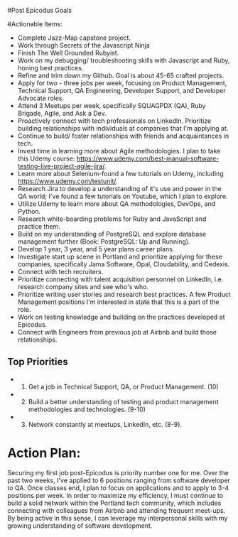 #Post Epicodus Goals

#Actionable Items:
* Complete Jazz-Map capstone project.
* Work through Secrets of the Javascript Ninja
* Finish The Well Grounded Rubyist.
* Work on my debugging/ troubleshooting skills with Javascript and Ruby, honing best practices.
* Refine and trim down my Github. Goal is about 45-65 crafted projects.
* Apply for two - three jobs per week, focusing on Product Management, Technical Support, QA Engineering, Developer Support, and Developer Advocate roles.
* Attend 3 Meetups per week, specifically SQUAGPDX (QA), Ruby Brigade, Agile, and Ask a Dev.
* Proactively connect with tech professionals on LinkedIn. Prioritize building relationships with individuals at companies that I'm applying at.
* Continue to build/ foster relationships with friends and acquaintances in tech.
* Invest time in learning more about Agile methodologies. I plan to take this Udemy course: https://www.udemy.com/best-manual-software-testing-live-project-agile-jira/.
* Learn more about Selenium-found a few tutorials on Udemy, including https://www.udemy.com/testunit/.
* Research Jira to develop a understanding of it's use and power in the QA world; I've found a few tutorials on Youtube, which I plan to explore.
* Utilize Udemy to learn more about QA methodologies, DevOps, and Python.
* Research white-boarding problems for Ruby and JavaScript and practice them.
* Build on my understanding of PostgreSQL and explore database management further (Book: PostgreSQL: Up and Running).
* Develop 1 year, 3 year, and 5 year plans career plans.
* Investigate start up scene in Portland and prioritize applying for these companies,  specifically Jama Software, Opal, Cloudability, and Cedexis.
* Connect with tech recruiters.
* Prioritize connecting with talent acquisition personnel on LinkedIn, i.e. research company sites and see who's who.
* Prioritize writing user stories and research best practices. A few Product Management positions I'm interested in state that this is a part of the role.
* Work on testing knowledge and building on the practices developed at Epicodus.
* Connect with Engineers from previous job at Airbnb and build those relationships.

## Top Priorities
* 1. Get a job in Technical Support, QA, or Product Management. (10)
* 2. Build a better understanding of testing and product management methodologies and technologies. (9-10)
* 3. Network constantly at meetups, LinkedIn, etc. (8-9).

# Action Plan:
   Securing my first job post-Epicodus is priority number one for me. Over the past two weeks, I've applied to 6 positions ranging from software developer to QA. Once classes end, I plan to focus on applications  and to apply to 3-4 positions per week. In order to maximize my efficiency, I must continue to build a solid network within the Portland tech community, which includes connecting with colleagues from Airbnb and attending frequent meet-ups. By being active in this sense, I can leverage my interpersonal skills with my growing understanding of software development.
